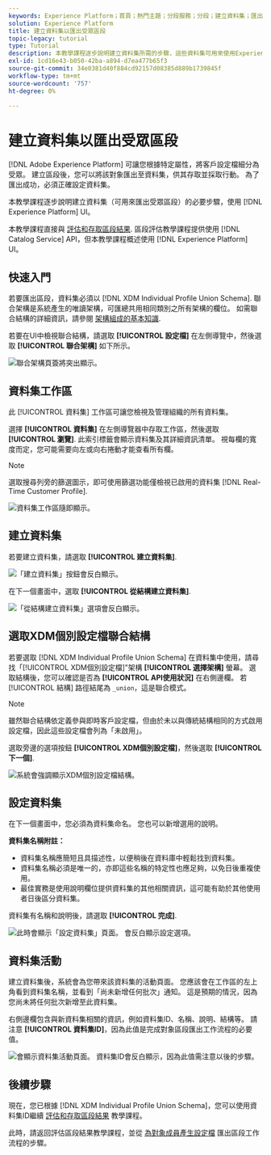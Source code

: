 ```yaml
---
keywords: Experience Platform；首頁；熱門主題；分段服務；分段；建立資料集；匯出受眾區段；匯出區段；
solution: Experience Platform
title: 建立資料集以匯出受眾區段
topic-legacy: tutorial
type: Tutorial
description: 本教學課程逐步說明建立資料集所需的步驟，這些資料集可用來使用Experience PlatformUI匯出對象區段。
exl-id: 1cd16e43-b050-42ba-a894-d7ea477b65f3
source-git-commit: 34e0381d40f884cd92157d08385d889b1739845f
workflow-type: tm+mt
source-wordcount: '757'
ht-degree: 0%

---
```


# 建立資料集以匯出受眾區段

[!DNL Adobe Experience Platform] 可讓您根據特定屬性，將客戶設定檔細分為受眾。 建立區段後，您可以將該對象匯出至資料集，供其存取並採取行動。 為了匯出成功，必須正確設定資料集。

本教學課程逐步說明建立資料集（可用來匯出受眾區段）的必要步驟，使用 [!DNL Experience Platform] UI。

本教學課程直接與 [評估和存取區段結果](./evaluate-a-segment.md). 區段評估教學課程提供使用 [!DNL Catalog Service] API，但本教學課程概述使用 [!DNL Experience Platform] UI。

## 快速入門

若要匯出區段，資料集必須以 [!DNL XDM Individual Profile Union Schema]. 聯合架構是系統產生的唯讀架構，可匯總共用相同類別之所有架構的欄位。 如需聯合結構的詳細資訊，請參閱 [架構組成的基本知識](../../xdm/schema/composition.md#union).

若要在UI中檢視聯合結構，請選取 **[!UICONTROL 設定檔]** 在左側導覽中，然後選取 **[!UICONTROL 聯合架構]** 如下所示。

![聯合架構頁簽將突出顯示。](../images/tutorials/segment-export-dataset/union.png)

## 資料集工作區

此 [!UICONTROL 資料集] 工作區可讓您檢視及管理組織的所有資料集。

選擇 **[!UICONTROL 資料集]** 在左側導覽器中存取工作區，然後選取 **[!UICONTROL 瀏覽]**. 此索引標籤會顯示資料集及其詳細資訊清單。 視每欄的寬度而定，您可能需要向左或向右捲動才能查看所有欄。

>[!NOTE]
>
>選取搜尋列旁的篩選圖示，即可使用篩選功能僅檢視已啟用的資料集 [!DNL Real-Time Customer Profile].

![資料集工作區隨即顯示。](../images/tutorials/segment-export-dataset/browse.png)

## 建立資料集

若要建立資料集，請選取 **[!UICONTROL 建立資料集]**.

![「建立資料集」按鈕會反白顯示。](../images/tutorials/segment-export-dataset/create-dataset.png)

在下一個畫面中，選取 **[!UICONTROL 從結構建立資料集]**.

![「從結構建立資料集」選項會反白顯示。](../images/tutorials/segment-export-dataset/create-from-schema.png)

## 選取XDM個別設定檔聯合結構

若要選取 [!DNL XDM Individual Profile Union Schema] 在資料集中使用，請尋找「[!UICONTROL XDM個別設定檔]&quot;架構 **[!UICONTROL 選擇架構]** 螢幕。 選取結構後，您可以確認是否為 **[!UICONTROL API使用狀況]** 在右側邊欄。 若 [!UICONTROL 結構] 路徑結尾為 `_union`，這是聯合模式。

>[!NOTE]
>
>雖然聯合結構依定義參與即時客戶設定檔，但由於未以與傳統結構相同的方式啟用設定檔，因此這些設定檔會列為「未啟用」。

選取旁邊的選項按鈕 **[!UICONTROL XDM個別設定檔]**，然後選取 **[!UICONTROL 下一個]**.

![系統會強調顯示XDM個別設定檔結構。](../images/tutorials/segment-export-dataset/select-schema.png)

## 設定資料集

在下一個畫面中，您必須為資料集命名。 您也可以新增選用的說明。

**資料集名稱附註：**

* 資料集名稱應簡短且具描述性，以便稍後在資料庫中輕鬆找到資料集。
* 資料集名稱必須是唯一的，亦即這些名稱的特定性也應足夠，以免日後重複使用。
* 最佳實務是使用說明欄位提供資料集的其他相關資訊，這可能有助於其他使用者日後區分資料集。

資料集有名稱和說明後，請選取 **[!UICONTROL 完成]**.

![此時會顯示「設定資料集」頁面。 會反白顯示設定選項。](../images/tutorials/segment-export-dataset/configure-dataset.png)

## 資料集活動

建立資料集後，系統會為您帶來該資料集的活動頁面。 您應該會在工作區的左上角看到資料集名稱，並看到「尚未新增任何批次」通知。 這是預期的情況，因為您尚未將任何批次新增至此資料集。

右側邊欄包含與新資料集相關的資訊，例如資料集ID、名稱、說明、結構等。 請注意 **[!UICONTROL 資料集ID]**，因為此值是完成對象區段匯出工作流程的必要值。

![會顯示資料集活動頁面。 資料集ID會反白顯示，因為此值需注意以後的步驟。](../images/tutorials/segment-export-dataset/activity.png)

## 後續步驟

現在，您已根據 [!DNL XDM Individual Profile Union Schema]，您可以使用資料集ID繼續 [評估和存取區段結果](./evaluate-a-segment.md) 教學課程。

此時，請返回評估區段結果教學課程，並從 [為對象成員產生設定檔](./evaluate-a-segment.md#generate-profiles) 匯出區段工作流程的步驟。
